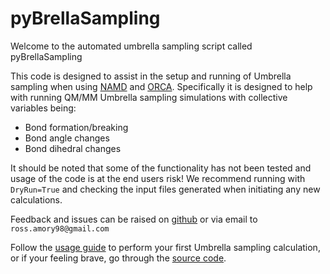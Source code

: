 # pyBrellaSampling

Welcome to the automated umbrella sampling script called pyBrellaSampling

This code is designed to assist in the setup and running of Umbrella sampling when using [NAMD](http://www.ks.uiuc.edu/Research/namd/) and [ORCA](https://orcaforum.kofo.mpg.de/app.php/portal).  Specifically it is designed to help with running QM/MM Umbrella sampling simulations with collective variables being: 

* Bond formation/breaking
* Bond angle changes 
* Bond dihedral changes

It should be noted that some of the functionality has not been tested and usage of the code is at the end users risk! We recommend running with `DryRun=True` and checking the input files generated when initiating any new calculations. 

Feedback and issues can be raised on [github](https://github.com/pcyra2/pyBrellaSampling/issues) or via email to `ross.amory98@gmail.com`

Follow the [usage guide](./usage.md) to perform your first Umbrella sampling calculation, or if your feeling brave, go through the [source code](./CodeReference.md).